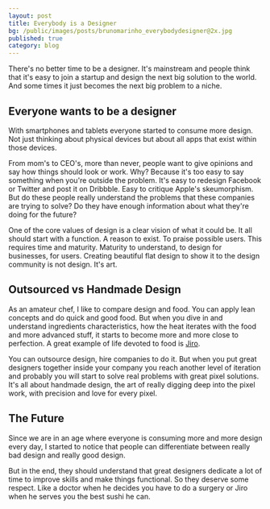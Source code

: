 ```yaml
---
layout: post
title: Everybody is a Designer
bg: /public/images/posts/brunomarinho_everybodydesigner@2x.jpg
published: true
category: blog
---
```


There's no better time to be a designer. It's mainstream and people think that it's easy to join a startup and design the next big solution to the world. And some times it just becomes the next big problem to a niche.

## Everyone wants to be a designer
With smartphones and tablets everyone started to consume more design. Not just thinking about physical devices but about all apps that exist within those devices.

From mom's to CEO's, more than never, people want to give opinions and say how things should look or work. Why? Because it's too easy to say something when you're outside the problem. It's easy to redesign Facebook or Twitter and post it on Dribbble. Easy to critique Apple's skeumorphism. But do these people really understand the problems that these companies are trying to solve? Do they have enough information about what they're doing for the future?

One of the core values of design is a clear vision of what it could be. It all should start with a function. A reason to exist. To praise possible users. This requires time and maturity. Maturity to understand, to design for businesses, for users. Creating beautiful flat design to show it to the design community is not design. It's art.

## Outsourced vs Handmade Design
As an amateur chef, I like to compare design and food. You can apply lean concepts and do quick and good food. But when you dive in and understand ingredients characteristics, how the heat iterates with the food and more advanced stuff, it starts to become more and more close to perfection. A great example of life devoted to food is [Jiro](http://www.imdb.com/title/tt1772925/).

You can outsource design, hire companies to do it. But when you put great designers together inside your company you reach another level of iteration and probably you will start to solve real problems with great pixel solutions. It's all about handmade design, the art of really digging deep into the pixel work, with precision and love for every pixel.

## The Future
Since we are in an age where everyone is consuming more and more design every day, I started to notice that people can differentiate between really bad design and really good design.

But in the end, they should understand that great designers dedicate a lot of time to improve skills and make things functional. So they deserve some respect. Like a doctor when he decides you have to do a surgery or Jiro when he serves you the best sushi he can.






